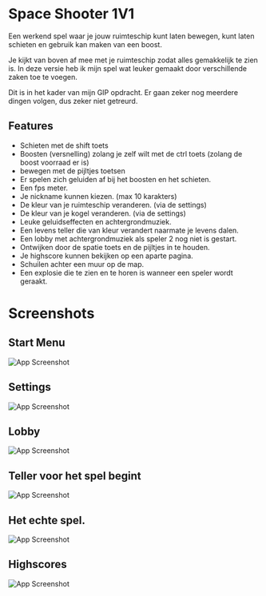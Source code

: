 
# Space Shooter 1V1

Een werkend spel waar je jouw ruimteschip kunt laten bewegen, kunt laten schieten en gebruik kan maken van een boost.

Je kijkt van boven af mee met je ruimteschip zodat alles gemakkelijk te zien is.
In deze versie heb ik mijn spel wat leuker gemaakt door verschillende zaken toe te voegen.


Dit is in het kader van mijn GIP opdracht.
Er gaan zeker nog meerdere dingen volgen, dus zeker niet getreurd.


## Features
- Schieten met de shift toets
- Boosten (versnelling) zolang je zelf wilt met de ctrl toets (zolang de boost voorraad er is)
- bewegen met de pijltjes toetsen
- Er spelen zich geluiden af bij het boosten en het schieten.
- Een fps meter.
- Je nickname kunnen kiezen. (max 10 karakters)
- De kleur van je ruimteschip veranderen. (via de settings)
- De kleur van je kogel veranderen. (via de settings)
- Leuke geluidseffecten en achtergrondmuziek.
- Een levens teller die van kleur verandert naarmate je levens dalen.
- Een lobby met achtergrondmuziek als speler 2 nog niet is gestart.
- Ontwijken door de spatie toets en de pijltjes in te houden.
- Je highscore kunnen bekijken op een aparte pagina.
- Schuilen achter een muur op de map.
- Een explosie die te zien en te horen is wanneer een speler wordt geraakt.



# Screenshots

## Start Menu
![App Screenshot](https://i.postimg.cc/D0ND98MN/versie-2-Start-menu.png)
## Settings
![App Screenshot](https://i.postimg.cc/XJVTdM5s/verise-2-settings.png)
## Lobby
![App Screenshot](https://i.postimg.cc/900KgGJT/Versie-2-lobby.png)
## Teller voor het spel begint
![App Screenshot](https://i.postimg.cc/xCtBPsyn/Versie-2-countdown.png)
## Het echte spel.
![App Screenshot](https://i.postimg.cc/h4ZHz5t0/Versie-2-spel.png)
## Highscores
![App Screenshot](https://i.ibb.co/s3kqLtR/Versie-3-Highscores.png)
